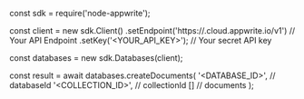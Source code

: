 const sdk = require('node-appwrite');

const client = new sdk.Client()
    .setEndpoint('https://<REGION>.cloud.appwrite.io/v1') // Your API Endpoint
    .setKey('<YOUR_API_KEY>'); // Your secret API key

const databases = new sdk.Databases(client);

const result = await databases.createDocuments(
    '<DATABASE_ID>', // databaseId
    '<COLLECTION_ID>', // collectionId
    [] // documents
);
